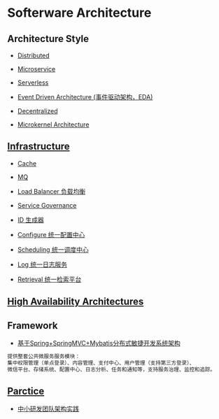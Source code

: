 # Softerware Architecture

## Architecture Style
* [Distributed](https://github.com/SunnnyChan/knowledge-Sys-Of-Distributed)
* [Microservice](https://github.com/SunnnyChan/knowledge-Sys-of-MicroService)

* [Serverless](serverless/README.md)

* [Event Driven Architecture (事件驱动架构，EDA)](arch-event-driven/README.md)
* [Decentralized](decentralized/README.md)

* [Microkernel Architecture](arch-microkernel.md)

## [Infrastructure](infra/README.md)
* [Cache](https://github.com/SunnnyChan/knowledge-Sys-of-HA/tree/master/cache)
* [MQ](infra/objects/MQ/README.md)
* [Load Balancer 负载均衡](infra/load-balancer/README.md)

* [Service Governance](infra/service-governance/README.md)

* [ID 生成器](infra/biz-infra/id-generator/README.md)

* [Configure 统一配置中心](infra/biz-infra/configure/README.md)
* [Scheduling 统一调度中心](infra/biz-infra/scheduling/README.md)
* [Log 统一日志服务](infra/biz-infra/log/README.md)
* [Retrieval 统一检索平台](infra/infra/biz-infra/log/README.md)

## [High Availability Architectures](https://github.com/SunnnyChan/knowledge-Sys-of-HA)

## Framework
* [基于Spring+SpringMVC+Mybatis分布式敏捷开发系统架构](https://github.com/shuzheng/zheng)
```md
提供整套公共微服务服务模块：
集中权限管理（单点登录）、内容管理、支付中心、用户管理（支持第三方登录）、
微信平台、存储系统、配置中心、日志分析、任务和通知等，支持服务治理、监控和追踪。
```
## [Parctice](parctice/README.md)
* [中小研发团队架构实践](https://github.com/das2017?tab=repositories)
